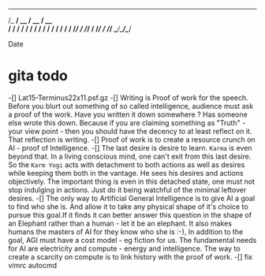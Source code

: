   __________  ____  ____ 
 /_  __/ __ \/ __ \/ __ \
  / / / / / / / / / / / /
 / / / /_/ / /_/ / /_/ / 
/_/  \____/_____/\____/

Date
# gita todo
-[] Lat15-Terminus22x11.psf.gz
-[] Writing is Proof of work for the speech. Before you blurt out something of so called intelligence, audience must ask a proof of the work. Have you written it down somewhere ? Has someone else wrote this down. Because if you are claiming something as "Truth" - your view point - then you should have the decency to at least reflect on it. That reflection is writing. 
-[] Proof of work is to create a resource crunch on AI - proof of Intelligence. 
-[] The last desire is desire to learn. `Karma` is even beyond that. In a living conscious mind, one can't exit from this last desire. So the `Karm Yogi` acts with detachment to both actions as well as desires while keeping them both in the vantage. He sees his desires and actions objectively. The important thing is even in this detached state, one must not stop indulging in actions. Just do it being watchful of the minimal leftover desires.
-[] The only way to Artificial General Intelligence is to give AI a goal to find who she is. And allow it to take any physical shape of it's choice to pursue this goal.If it finds it can better answer this question in the shape of an Elephant rather than a human - let it be an elephant. It also makes humans the masters of AI for they know who she is :-), In addition to the goal, AGI must have a cost model - eg fiction for us. The fundamental needs for AI are electricity and compute - energy and intelligence. The way to create a scarcity on compute is to link history with the proof of work. 
-[] fix vimrc autocmd
